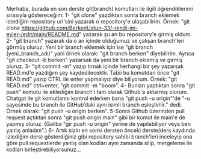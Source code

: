 Merhaba, burada en son derste git(branch) komutları ile ilgili öğrendiklerimi sırasıyla göstereceğim: 1- "git clone" yazdıktan sonra branch eklemek istediğim repository url'sini yazarak o repository'e ulaşabilirim. Örnek: "git clone https://github.com/BerkenUstun-33/-rendi-im-eyler-/edit/main/README.md" yazarak şu an bu repository'e girmiş oldum. 2- "git branch" yazarak da o an içinde olduğumuz ve çalışan branch'leri görmüş oluruz. Yeni bir branch eklemek için ise "git branch (yeni_branch_adı)" yani örnek olarak: "git branch berken" diyebilirim. Ayrıca "git checkout -b berken" yazarsak da yeni bir branch eklemiş ve girmiş oluruz. 3- "git commit -m" yazıp tırnak içinde herhangi bir şey yazarsak READ.md'e yazdığım şey kaydedilecektir. Tabii bu komutdan önce "git READ.md" yazıp CTRL ile enter yapmalıyız diye biliyorum. Örnek: "git READ.md" ctrl+enter, "git commit -m "boom". 4- Bunları yaptıktan sonra "git push" komutu ile eklediğim branch'i tam olarak Github'a aktarmış olurum.
Chatgpt ile git komutlarını kontrol ederken bana "git push -u origin"'de "-u sayesinde bu branch ile GitHub’daki aynı isimli branch eşleştirilir." dedi. Örnek olarak: "git push -u origin berken". 5-Sonra Github üzerinden pull request açtıktan sonra "git push origin main" gibi bir komut ile main'e de yapmış oluruz. (Galiba "gir push -u origin" yerine de yapılabiliyor veya ben yanlış anladım".) 6- Artık sizin en sonki dersten önceki derste(ders kaydında izlediğim ders) gösterdiğiniz gibi repository sahibi branch'leri inceleyip ona göre pull requestlerde yanlış olan kodları aynı zamanda silip, mergeleme ile kodları birleştirebiliyorsunuz...
